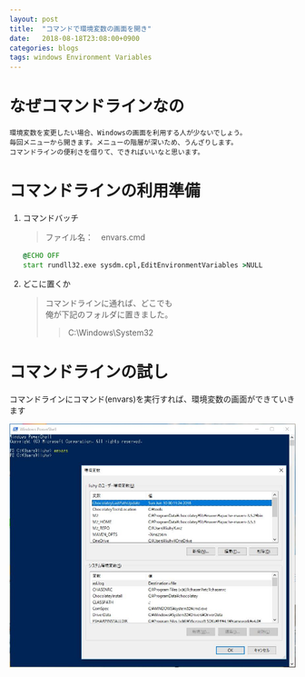 ```yaml
---
layout: post
title:  "コマンドで環境変数の画面を開き"
date:   2018-08-18T23:08:00+0900
categories: blogs
tags: windows Environment Variables
---
```


# なぜコマンドラインなの

    環境変数を変更したい場合、Windowsの画面を利用する人が少ないでしょう。
    毎回メニューから開きます。メニューの階層が深いため、うんざりします。
    コマンドラインの便利さを借りて、できればいいなと思います。

# コマンドラインの利用準備

1. コマンドバッチ

    > ファイル名：　envars.cmd
    ```cmd
    @ECHO OFF
    start rundll32.exe sysdm.cpl,EditEnvironmentVariables >NULL
    ```

2. どこに置くか

    > コマンドラインに通れば、どこでも  
    > 俺が下記のフォルダに置きました。  
    >> C:\Windows\System32


# コマンドラインの試し

コマンドラインにコマンド(envars)を実行すれば、環境変数の画面ができていきます

![結果画面](../assets/imgs/blogs-20180818-envars-run-result.jpg)
